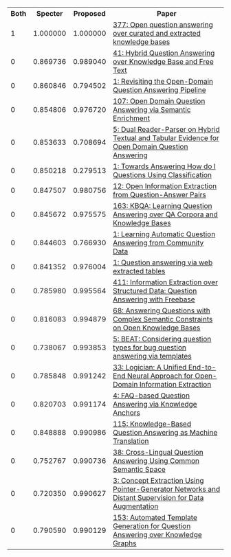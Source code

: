 <html><table><tr>
<th>Both</th>
<th>Specter</th>
<th>Proposed</th>
<th>Paper</th>
</tr>
<tr>
<td>1</td>
<td>1.000000</td>
<td>1.000000</td>
<td><a href="https://www.semanticscholar.org/paper/f86ec155cce6259e5230aaad3b762343757feb1d">377: Open question answering over curated and extracted knowledge bases</a></td>
</tr>
<tr>
<td>0</td>
<td>0.869736</td>
<td>0.989040</td>
<td><a href="https://www.semanticscholar.org/paper/9d2bfb28ea197ec1a0f4266aefde2f9129638193">41: Hybrid Question Answering over Knowledge Base and Free Text</a></td>
</tr>
<tr>
<td>0</td>
<td>0.860846</td>
<td>0.794502</td>
<td><a href="https://www.semanticscholar.org/paper/ddd2c4a0f68a41fb4d8faedc3e1bc4ab965c5483">1: Revisiting the Open-Domain Question Answering Pipeline</a></td>
</tr>
<tr>
<td>0</td>
<td>0.854806</td>
<td>0.976720</td>
<td><a href="https://www.semanticscholar.org/paper/0030709a26cd87b32438e5c656a2f0bffede507a">107: Open Domain Question Answering via Semantic Enrichment</a></td>
</tr>
<tr>
<td>0</td>
<td>0.853633</td>
<td>0.708694</td>
<td><a href="https://www.semanticscholar.org/paper/285428daf56a1530b11b6deb515f10c8f1dc5739">5: Dual Reader-Parser on Hybrid Textual and Tabular Evidence for Open Domain Question Answering</a></td>
</tr>
<tr>
<td>0</td>
<td>0.850218</td>
<td>0.279513</td>
<td><a href="https://www.semanticscholar.org/paper/7eda460a3aeefac8f55db1fee483e63801b3de09">1: Towards Answering How do I Questions Using Classification</a></td>
</tr>
<tr>
<td>0</td>
<td>0.847507</td>
<td>0.980756</td>
<td><a href="https://www.semanticscholar.org/paper/5daccec4b84f52000602c6fa22b3ff87d1072e8e">12: Open Information Extraction from Question-Answer Pairs</a></td>
</tr>
<tr>
<td>0</td>
<td>0.845672</td>
<td>0.975575</td>
<td><a href="https://www.semanticscholar.org/paper/037dc34f9077699180f23fc4a383296beaa61187">163: KBQA: Learning Question Answering over QA Corpora and Knowledge Bases</a></td>
</tr>
<tr>
<td>0</td>
<td>0.844603</td>
<td>0.766930</td>
<td><a href="https://www.semanticscholar.org/paper/c97ba8cd4be5d71834f404d68e795677a6b787f6">1: Learning Automatic Question Answering from Community Data</a></td>
</tr>
<tr>
<td>0</td>
<td>0.841352</td>
<td>0.976004</td>
<td><a href="https://www.semanticscholar.org/paper/28abae24a93c5bc20d94223b5e5031c37780a98a">1: Question answering via web extracted tables</a></td>
</tr>
<tr>
<td>0</td>
<td>0.785980</td>
<td>0.995564</td>
<td><a href="https://www.semanticscholar.org/paper/319e572fcddff77513eed8a25effbc7d9ff8ef85">411: Information Extraction over Structured Data: Question Answering with Freebase</a></td>
</tr>
<tr>
<td>0</td>
<td>0.816083</td>
<td>0.994879</td>
<td><a href="https://www.semanticscholar.org/paper/6cd8a81cac63274cd6c46c316ee742ea6732253d">68: Answering Questions with Complex Semantic Constraints on Open Knowledge Bases</a></td>
</tr>
<tr>
<td>0</td>
<td>0.738067</td>
<td>0.993853</td>
<td><a href="https://www.semanticscholar.org/paper/7ad65d1733b358d06b6f2b5b41ca592edbb224dd">5: BEAT: Considering question types for bug question answering via templates</a></td>
</tr>
<tr>
<td>0</td>
<td>0.785848</td>
<td>0.991242</td>
<td><a href="https://www.semanticscholar.org/paper/9485a249366b8a07fb7c83ce0f597fb15e4edd3d">33: Logician: A Unified End-to-End Neural Approach for Open-Domain Information Extraction</a></td>
</tr>
<tr>
<td>0</td>
<td>0.820703</td>
<td>0.991174</td>
<td><a href="https://www.semanticscholar.org/paper/9f18912a979428770170c0b5f3a1e85905c04c0e">4: FAQ-based Question Answering via Knowledge Anchors</a></td>
</tr>
<tr>
<td>0</td>
<td>0.848888</td>
<td>0.990986</td>
<td><a href="https://www.semanticscholar.org/paper/bbc860159dea10df35c54d1271bcc0a6b9e2df22">115: Knowledge-Based Question Answering as Machine Translation</a></td>
</tr>
<tr>
<td>0</td>
<td>0.752767</td>
<td>0.990736</td>
<td><a href="https://www.semanticscholar.org/paper/1e14be498f5a5618d671375b59e19c00bb67125e">38: Cross-Lingual Question Answering Using Common Semantic Space</a></td>
</tr>
<tr>
<td>0</td>
<td>0.720350</td>
<td>0.990627</td>
<td><a href="https://www.semanticscholar.org/paper/fca8f161dc99e30c39f0e1949c553051a84d7798">3: Concept Extraction Using Pointer-Generator Networks and Distant Supervision for Data Augmentation</a></td>
</tr>
<tr>
<td>0</td>
<td>0.790590</td>
<td>0.990129</td>
<td><a href="https://www.semanticscholar.org/paper/a063de69aa5506efa2f9150964bdc966c3bc3f30">153: Automated Template Generation for Question Answering over Knowledge Graphs</a></td>
</tr>
</table></html>
